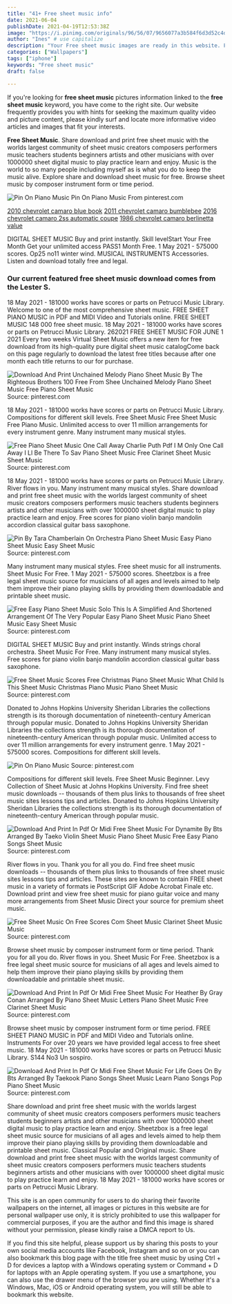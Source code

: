 ```yaml
---
title: "41+ Free sheet music info"
date: 2021-06-04
publishDate: 2021-04-19T12:53:38Z
image: "https://i.pinimg.com/originals/96/56/07/9656077a3b584f6d3d52c4d2928582ad.png"
author: "Ines" # use capitalize
description: "Your Free sheet music images are ready in this website. Free sheet music are a topic that is being searched for and liked by netizens today. You can Get the Free sheet music files here. Download all royalty-free vectors."
categories: ["Wallpapers"]
tags: ["iphone"]
keywords: "Free sheet music"
draft: false

---
```


If you're looking for **free sheet music** pictures information linked to the **free sheet music** keyword, you have come to the right  site.  Our website frequently  provides you with  hints  for seeking  the maximum  quality video and picture  content, please kindly surf and locate more informative video articles and images  that fit your interests.

**Free Sheet Music**. Share download and print free sheet music with the worlds largest community of sheet music creators composers performers music teachers students beginners artists and other musicians with over 1000000 sheet digital music to play practice learn and enjoy. Music is the world to so many people including myself as is what you do to keep the music alive. Explore share and download sheet music for free. Browse sheet music by composer instrument form or time period.

![Pin On Piano Music](https://i.pinimg.com/originals/29/4e/47/294e47e3ab8b70f88c1a2c7c75e1e40e.png "Pin On Piano Music")
Pin On Piano Music From pinterest.com

[2010 chevrolet camaro blue book](/2010-chevrolet-camaro-blue-book/)
[2011 chevrolet camaro bumblebee](/2011-chevrolet-camaro-bumblebee/)
[2016 chevrolet camaro 2ss automatic coupe](/2016-chevrolet-camaro-2ss-automatic-coupe/)
[1986 chevrolet camaro berlinetta value](/1986-chevrolet-camaro-berlinetta-value/)

DIGITAL SHEET MUSIC Buy and print instantly. Skill levelStart Your Free Month Get your unlimited access PASS1 Month Free. 1 May 2021 - 575000 scores. Op25 no11 winter wind. MUSICAL INSTRUMENTS Accessories. Listen and download totally free and legal.

### Our current featured free sheet music download comes from the Lester S.

18 May 2021 - 181000 works have scores or parts on Petrucci Music Library. Welcome to one of the most comprehensive sheet music. FREE SHEET PIANO MUSIC in PDF and MIDI Video and Tutorials online. FREE SHEET MUSIC 148 000 free sheet music. 18 May 2021 - 181000 works have scores or parts on Petrucci Music Library. 262021 FREE SHEET MUSIC FOR JUNE 1 2021 Every two weeks Virtual Sheet Music offers a new item for free download from its high-quality pure digital sheet music catalogCome back on this page regularly to download the latest free titles because after one month each title returns to our for purchase.


![Download And Print Unchained Melody Piano Sheet Music By The Righteous Brothers 100 Free From Shee Unchained Melody Piano Sheet Music Free Piano Sheet Music](https://i.pinimg.com/originals/0d/ee/f2/0deef2d168a4c350fb6a203f6cb60571.jpg "Download And Print Unchained Melody Piano Sheet Music By The Righteous Brothers 100 Free From Shee Unchained Melody Piano Sheet Music Free Piano Sheet Music")
Source: pinterest.com

18 May 2021 - 181000 works have scores or parts on Petrucci Music Library. Compositions for different skill levels. Free Sheet Music Free Sheet Music Free Piano Music. Unlimited access to over 11 million arrangements for every instrument genre. Many instrument many musical styles.

![Free Piano Sheet Music One Call Away Charlie Puth Pdf I M Only One Call Away I Ll Be There To Sav Piano Sheet Music Free Clarinet Sheet Music Sheet Music](https://i.pinimg.com/originals/93/67/ed/9367ed5821f8ce92789aef04a6da1526.png "Free Piano Sheet Music One Call Away Charlie Puth Pdf I M Only One Call Away I Ll Be There To Sav Piano Sheet Music Free Clarinet Sheet Music Sheet Music")
Source: pinterest.com

18 May 2021 - 181000 works have scores or parts on Petrucci Music Library. River flows in you. Many instrument many musical styles. Share download and print free sheet music with the worlds largest community of sheet music creators composers performers music teachers students beginners artists and other musicians with over 1000000 sheet digital music to play practice learn and enjoy. Free scores for piano violin banjo mandolin accordion classical guitar bass saxophone.

![Pin By Tara Chamberlain On Orchestra Piano Sheet Music Easy Piano Sheet Music Easy Sheet Music](https://i.pinimg.com/originals/a5/9a/75/a59a75a59a702407dd0c0a51e194048d.png "Pin By Tara Chamberlain On Orchestra Piano Sheet Music Easy Piano Sheet Music Easy Sheet Music")
Source: pinterest.com

Many instrument many musical styles. Free sheet music for all instruments. Sheet Music For Free. 1 May 2021 - 575000 scores. Sheetzbox is a free legal sheet music source for musicians of all ages and levels aimed to help them improve their piano playing skills by providing them downloadable and printable sheet music.

![Free Easy Piano Sheet Music Solo This Is A Simplified And Shortened Arrangement Of The Very Popular Easy Piano Sheet Music Piano Sheet Music Easy Sheet Music](https://i.pinimg.com/originals/a4/13/c6/a413c6bf64f7e818ccb07111011f2745.png "Free Easy Piano Sheet Music Solo This Is A Simplified And Shortened Arrangement Of The Very Popular Easy Piano Sheet Music Piano Sheet Music Easy Sheet Music")
Source: pinterest.com

DIGITAL SHEET MUSIC Buy and print instantly. Winds strings choral orchestra. Sheet Music For Free. Many instrument many musical styles. Free scores for piano violin banjo mandolin accordion classical guitar bass saxophone.

![Free Sheet Music Scores Free Christmas Piano Sheet Music What Child Is This Sheet Music Christmas Piano Music Piano Sheet Music](https://i.pinimg.com/originals/36/5e/6c/365e6cd691944a8a5606cba9d8a3faef.png "Free Sheet Music Scores Free Christmas Piano Sheet Music What Child Is This Sheet Music Christmas Piano Music Piano Sheet Music")
Source: pinterest.com

Donated to Johns Hopkins University Sheridan Libraries the collections strength is its thorough documentation of nineteenth-century American through popular music. Donated to Johns Hopkins University Sheridan Libraries the collections strength is its thorough documentation of nineteenth-century American through popular music. Unlimited access to over 11 million arrangements for every instrument genre. 1 May 2021 - 575000 scores. Compositions for different skill levels.

![Pin On Piano Music](https://i.pinimg.com/originals/29/4e/47/294e47e3ab8b70f88c1a2c7c75e1e40e.png "Pin On Piano Music")
Source: pinterest.com

Compositions for different skill levels. Free Sheet Music Beginner. Levy Collection of Sheet Music at Johns Hopkins University. Find free sheet music downloads -- thousands of them plus links to thousands of free sheet music sites lessons tips and articles. Donated to Johns Hopkins University Sheridan Libraries the collections strength is its thorough documentation of nineteenth-century American through popular music.

![Download And Print In Pdf Or Midi Free Sheet Music For Dynamite By Bts Arranged By Taeko Violin Sheet Music Piano Sheet Music Free Easy Piano Songs Sheet Music](https://i.pinimg.com/originals/29/de/ac/29deac484298189f4d8fdec282a66fac.png "Download And Print In Pdf Or Midi Free Sheet Music For Dynamite By Bts Arranged By Taeko Violin Sheet Music Piano Sheet Music Free Easy Piano Songs Sheet Music")
Source: pinterest.com

River flows in you. Thank you for all you do. Find free sheet music downloads -- thousands of them plus links to thousands of free sheet music sites lessons tips and articles. These sites are known to contain FREE sheet music in a variety of formats ie PostScript GIF Adobe Acrobat Finale etc. Download print and view free sheet music for piano guitar voice and many more arrangements from Sheet Music Direct your source for premium sheet music.

![Free Sheet Music On Free Scores Com Sheet Music Clarinet Sheet Music Music](https://i.pinimg.com/originals/4d/a4/eb/4da4eb19c6614528f310c15daf69e026.jpg "Free Sheet Music On Free Scores Com Sheet Music Clarinet Sheet Music Music")
Source: pinterest.com

Browse sheet music by composer instrument form or time period. Thank you for all you do. River flows in you. Sheet Music For Free. Sheetzbox is a free legal sheet music source for musicians of all ages and levels aimed to help them improve their piano playing skills by providing them downloadable and printable sheet music.

![Download And Print In Pdf Or Midi Free Sheet Music For Heather By Gray Conan Arranged By Piano Sheet Music Letters Piano Sheet Music Free Clarinet Sheet Music](https://i.pinimg.com/originals/e0/d1/fe/e0d1fe14bbdcab3cc6b5ac9ee107fa7c.png "Download And Print In Pdf Or Midi Free Sheet Music For Heather By Gray Conan Arranged By Piano Sheet Music Letters Piano Sheet Music Free Clarinet Sheet Music")
Source: pinterest.com

Browse sheet music by composer instrument form or time period. FREE SHEET PIANO MUSIC in PDF and MIDI Video and Tutorials online. Instruments For over 20 years we have provided legal access to free sheet music. 18 May 2021 - 181000 works have scores or parts on Petrucci Music Library. S144 No3 Un sospiro.

![Download And Print In Pdf Or Midi Free Sheet Music For Life Goes On By Bts Arranged By Taekook Piano Songs Sheet Music Learn Piano Songs Pop Piano Sheet Music](https://i.pinimg.com/originals/96/56/07/9656077a3b584f6d3d52c4d2928582ad.png "Download And Print In Pdf Or Midi Free Sheet Music For Life Goes On By Bts Arranged By Taekook Piano Songs Sheet Music Learn Piano Songs Pop Piano Sheet Music")
Source: pinterest.com

Share download and print free sheet music with the worlds largest community of sheet music creators composers performers music teachers students beginners artists and other musicians with over 1000000 sheet digital music to play practice learn and enjoy. Sheetzbox is a free legal sheet music source for musicians of all ages and levels aimed to help them improve their piano playing skills by providing them downloadable and printable sheet music. Classical Popular and Original music. Share download and print free sheet music with the worlds largest community of sheet music creators composers performers music teachers students beginners artists and other musicians with over 1000000 sheet digital music to play practice learn and enjoy. 18 May 2021 - 181000 works have scores or parts on Petrucci Music Library.

This site is an open community for users to do sharing their favorite wallpapers on the internet, all images or pictures in this website are for personal wallpaper use only, it is stricly prohibited to use this wallpaper for commercial purposes, if you are the author and find this image is shared without your permission, please kindly raise a DMCA report to Us.

If you find this site helpful, please support us by sharing this posts to your own social media accounts like Facebook, Instagram and so on or you can also bookmark this blog page with the title free sheet music by using Ctrl + D for devices a laptop with a Windows operating system or Command + D for laptops with an Apple operating system. If you use a smartphone, you can also use the drawer menu of the browser you are using. Whether it's a Windows, Mac, iOS or Android operating system, you will still be able to bookmark this website.
